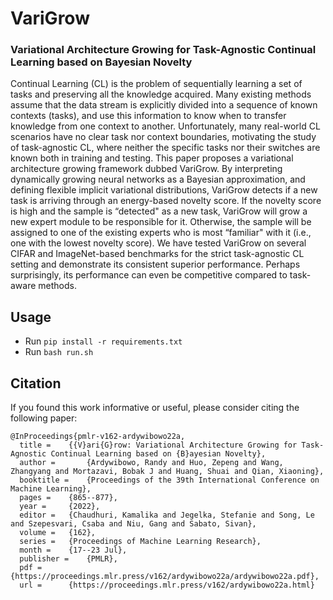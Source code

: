# VariGrow
### Variational Architecture Growing for Task-Agnostic Continual Learning based on Bayesian Novelty

Continual Learning (CL) is the problem of sequentially learning a set of tasks and preserving all the knowledge acquired. Many existing methods assume that the data stream is explicitly divided into a sequence of known contexts (tasks), and use this information to know when to transfer knowledge from one context to another. Unfortunately, many real-world CL scenarios have no clear task nor context boundaries, motivating the study of task-agnostic CL, where neither the specific tasks nor their switches are known both in training and testing. This paper proposes a variational architecture growing framework dubbed VariGrow. By interpreting dynamically growing neural networks as a Bayesian approximation, and defining flexible implicit variational distributions, VariGrow detects if a new task is arriving through an energy-based novelty score. If the novelty score is high and the sample is “detected" as a new task, VariGrow will grow a new expert module to be responsible for it. Otherwise, the sample will be assigned to one of the existing experts who is most “familiar" with it (i.e., one with the lowest novelty score). We have tested VariGrow on several CIFAR and ImageNet-based benchmarks for the strict task-agnostic CL setting and demonstrate its consistent superior performance. Perhaps surprisingly, its performance can even be competitive compared to task-aware methods.

## Usage

- Run `pip install -r requirements.txt`
- Run `bash run.sh`

## Citation

If you found this work informative or useful, please consider citing the following paper:

```
@InProceedings{pmlr-v162-ardywibowo22a,
  title = 	 {{V}ari{G}row: Variational Architecture Growing for Task-Agnostic Continual Learning based on {B}ayesian Novelty},
  author =       {Ardywibowo, Randy and Huo, Zepeng and Wang, Zhangyang and Mortazavi, Bobak J and Huang, Shuai and Qian, Xiaoning},
  booktitle = 	 {Proceedings of the 39th International Conference on Machine Learning},
  pages = 	 {865--877},
  year = 	 {2022},
  editor = 	 {Chaudhuri, Kamalika and Jegelka, Stefanie and Song, Le and Szepesvari, Csaba and Niu, Gang and Sabato, Sivan},
  volume = 	 {162},
  series = 	 {Proceedings of Machine Learning Research},
  month = 	 {17--23 Jul},
  publisher =    {PMLR},
  pdf = 	 {https://proceedings.mlr.press/v162/ardywibowo22a/ardywibowo22a.pdf},
  url = 	 {https://proceedings.mlr.press/v162/ardywibowo22a.html}
```
